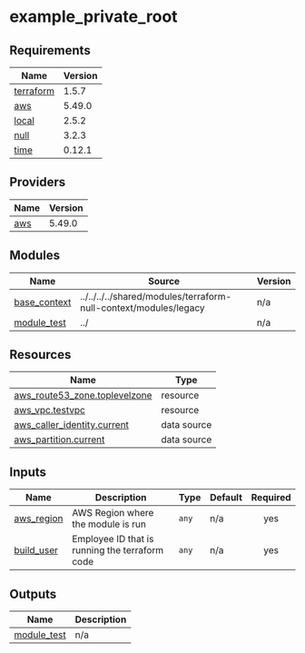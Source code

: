 # example_private_root

<!-- BEGINNING OF PRE-COMMIT-TERRAFORM DOCS HOOK -->
## Requirements

| Name | Version |
|------|---------|
| <a name="requirement_terraform"></a> [terraform](#requirement\_terraform) | 1.5.7 |
| <a name="requirement_aws"></a> [aws](#requirement\_aws) | 5.49.0 |
| <a name="requirement_local"></a> [local](#requirement\_local) | 2.5.2 |
| <a name="requirement_null"></a> [null](#requirement\_null) | 3.2.3 |
| <a name="requirement_time"></a> [time](#requirement\_time) | 0.12.1 |

## Providers

| Name | Version |
|------|---------|
| <a name="provider_aws"></a> [aws](#provider\_aws) | 5.49.0 |

## Modules

| Name | Source | Version |
|------|--------|---------|
| <a name="module_base_context"></a> [base\_context](#module\_base\_context) | ../../../../shared/modules/terraform-null-context/modules/legacy | n/a |
| <a name="module_module_test"></a> [module\_test](#module\_module\_test) | ../ | n/a |

## Resources

| Name | Type |
|------|------|
| [aws_route53_zone.toplevelzone](https://registry.terraform.io/providers/hashicorp/aws/5.49.0/docs/resources/route53_zone) | resource |
| [aws_vpc.testvpc](https://registry.terraform.io/providers/hashicorp/aws/5.49.0/docs/resources/vpc) | resource |
| [aws_caller_identity.current](https://registry.terraform.io/providers/hashicorp/aws/5.49.0/docs/data-sources/caller_identity) | data source |
| [aws_partition.current](https://registry.terraform.io/providers/hashicorp/aws/5.49.0/docs/data-sources/partition) | data source |

## Inputs

| Name | Description | Type | Default | Required |
|------|-------------|------|---------|:--------:|
| <a name="input_aws_region"></a> [aws\_region](#input\_aws\_region) | AWS Region where the module is run | `any` | n/a | yes |
| <a name="input_build_user"></a> [build\_user](#input\_build\_user) | Employee ID that is running the terraform code | `any` | n/a | yes |

## Outputs

| Name | Description |
|------|-------------|
| <a name="output_module_test"></a> [module\_test](#output\_module\_test) | n/a |
<!-- END OF PRE-COMMIT-TERRAFORM DOCS HOOK -->
